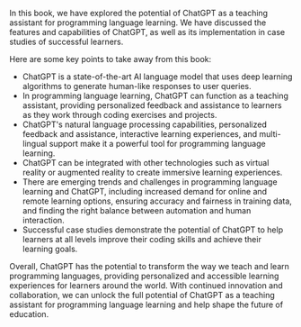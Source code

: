 
In this book, we have explored the potential of ChatGPT as a teaching assistant for programming language learning. We have discussed the features and capabilities of ChatGPT, as well as its implementation in case studies of successful learners.

Here are some key points to take away from this book:

* ChatGPT is a state-of-the-art AI language model that uses deep learning algorithms to generate human-like responses to user queries.
* In programming language learning, ChatGPT can function as a teaching assistant, providing personalized feedback and assistance to learners as they work through coding exercises and projects.
* ChatGPT's natural language processing capabilities, personalized feedback and assistance, interactive learning experiences, and multi-lingual support make it a powerful tool for programming language learning.
* ChatGPT can be integrated with other technologies such as virtual reality or augmented reality to create immersive learning experiences.
* There are emerging trends and challenges in programming language learning and ChatGPT, including increased demand for online and remote learning options, ensuring accuracy and fairness in training data, and finding the right balance between automation and human interaction.
* Successful case studies demonstrate the potential of ChatGPT to help learners at all levels improve their coding skills and achieve their learning goals.

Overall, ChatGPT has the potential to transform the way we teach and learn programming languages, providing personalized and accessible learning experiences for learners around the world. With continued innovation and collaboration, we can unlock the full potential of ChatGPT as a teaching assistant for programming language learning and help shape the future of education.

